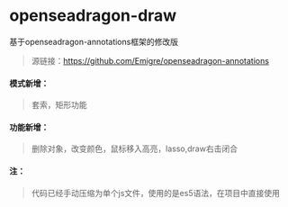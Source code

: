 # openseadragon-draw

基于openseadragon-annotations框架的修改版

> 源链接：https://github.com/Emigre/openseadragon-annotations

#### 模式新增：
> 套索，矩形功能

#### 功能新增：
> 删除对象，改变颜色，鼠标移入高亮，lasso,draw右击闭合

#### 注：
> 代码已经手动压缩为单个js文件，使用的是es5语法，在项目中直接使用
